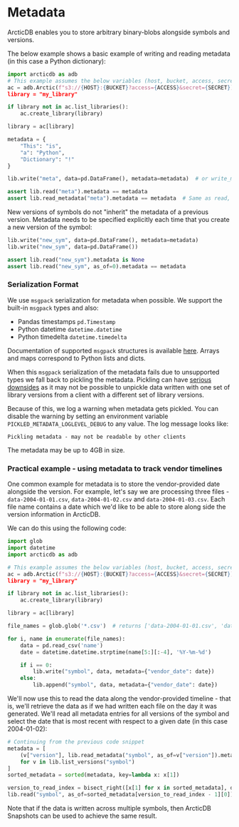 # Metadata

ArcticDB enables you to store arbitrary binary-blobs alongside symbols and versions.

The below example shows a basic example of writing and reading metadata (in this case a Python dictionary):

```python
import arcticdb as adb
# This example assumes the below variables (host, bucket, access, secret) are validly set
ac = adb.Arctic(f"s3://{HOST}:{BUCKET}?access={ACCESS}&secret={SECRET})
library = "my_library"

if library not in ac.list_libraries():
    ac.create_library(library)

library = ac[library]

metadata = {
    "This": "is",
    "a": "Python",
    "Dictionary": "!"
}

lib.write("meta", data=pd.DataFrame(), metadata=metadata)  # or write_metadata can be used - will still create a new version, but doesn't require `data` to be passed in

assert lib.read("meta").metadata == metadata
assert lib.read_metadata("meta").metadata == metadata  # Same as read, but doesn't return data from storage
```

New versions of symbols do not "inherit" the metadata of a previous version. Metadata needs to be specified explicitly
each time that you create a new version of the symbol:

```python
lib.write("new_sym", data=pd.DataFrame(), metadata=metadata)
lib.write("new_sym", data=pd.DataFrame())

assert lib.read("new_sym").metadata is None
assert lib.read("new_sym", as_of=0).metadata == metadata
```

### Serialization Format

We use `msgpack` serialization for metadata when possible. We support the built-in `msgpack` types and also:

- Pandas timestamps `pd.Timestamp`
- Python datetime `datetime.datetime`
- Python timedelta `datetime.timedelta`

Documentation of supported `msgpack` structures is available [here](https://github.com/msgpack/msgpack/blob/master/spec.md).
Arrays and maps correspond to Python lists and dicts.

When this `msgpack` serialization of the metadata fails due to unsupported types we fall back to pickling the metadata.
Pickling can have [serious downsides](https://nedbatchelder.com/blog/202006/pickles_nine_flaws.html) as it may not be possible to
unpickle data written with one set of library versions from a client with a different set of library versions.

Because of this, we log a warning when metadata gets pickled. You can disable the warning by setting an environment
variable `PICKLED_METADATA_LOGLEVEL_DEBUG` to any value. The log message looks like:

```
Pickling metadata - may not be readable by other clients
```

The metadata may be up to 4GB in size.

### Practical example - using metadata to track vendor timelines

One common example for metadata is to store the vendor-provided date alongside the version. For example, let's say we are processing three files - `data-2004-01-01.csv`, `data-2004-01-02.csv` and `data-2004-01-03.csv`. Each file name contains a date which we'd like to be able to store along side the version information in ArcticDB.

We can do this using the following code:

```python
import glob
import datetime
import arcticdb as adb

# This example assumes the below variables (host, bucket, access, secret) are validly set
ac = adb.Arctic(f"s3://{HOST}:{BUCKET}?access={ACCESS}&secret={SECRET})
library = "my_library"

if library not in ac.list_libraries():
    ac.create_library(library)

library = ac[library]

file_names = glob.glob('*.csv')  # returns ['data-2004-01-01.csv', 'data-2004-01-02.csv', 'data-2004-01-03.csv']

for i, name in enumerate(file_names):
    data = pd.read_csv('name')
    date = datetime.datetime.strptime(name[5:][:-4], '%Y-%m-%d')

    if i == 0:
        lib.write("symbol", data, metadata={"vendor_date": date})
    else:
        lib.append("symbol", data, metadata={"vendor_date": date})
```

We'll now use this to read the data along the vendor-provided timeline - that is, we'll retrieve the data as if we had written each file on the day it was generated. We'll read all metadata entries for all versions of the symbol and select the date that is most recent with respect to a given date (in this case 2004-01-02):

```python
# Continuing from the previous code snippet
metadata = [
    (v["version"], lib.read_metadata("symbol", as_of=v["version"]).metadata.get("vendor_date"))
    for v in lib.list_versions("symbol")
]
sorted_metadata = sorted(metadata, key=lambda x: x[1])

version_to_read_index = bisect_right([x[1] for x in sorted_metadata], datetime.datetime(2004, 1, 2))
lib.read("symbol", as_of=sorted_metadata[version_to_read_index - 1][0])
```

Note that if the data is written across multiple symbols, then ArcticDB Snapshots can be used to achieve the same result. 
